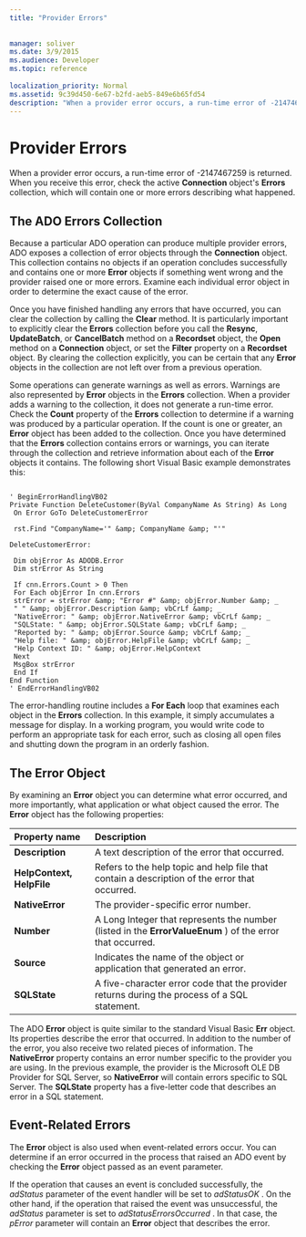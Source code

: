 ```yaml
---
title: "Provider Errors"
 
 
manager: soliver
ms.date: 3/9/2015
ms.audience: Developer
ms.topic: reference
  
localization_priority: Normal
ms.assetid: 9c39d450-6e67-b2fd-aeb5-849e6b65fd54
description: "When a provider error occurs, a run-time error of -2147467259 is returned. When you receive this error, check the active Connection object's Errors collection, which will contain one or more errors describing what happened."
---
```


# Provider Errors

When a provider error occurs, a run-time error of -2147467259 is returned. When you receive this error, check the active **Connection** object's **Errors** collection, which will contain one or more errors describing what happened. 
  
## The ADO Errors Collection

Because a particular ADO operation can produce multiple provider errors, ADO exposes a collection of error objects through the **Connection** object. This collection contains no objects if an operation concludes successfully and contains one or more **Error** objects if something went wrong and the provider raised one or more errors. Examine each individual error object in order to determine the exact cause of the error. 
  
Once you have finished handling any errors that have occurred, you can clear the collection by calling the **Clear** method. It is particularly important to explicitly clear the **Errors** collection before you call the **Resync**, **UpdateBatch**, or **CancelBatch** method on a **Recordset** object, the **Open** method on a **Connection** object, or set the **Filter** property on a **Recordset** object. By clearing the collection explicitly, you can be certain that any **Error** objects in the collection are not left over from a previous operation. 
  
Some operations can generate warnings as well as errors. Warnings are also represented by **Error** objects in the **Errors** collection. When a provider adds a warning to the collection, it does not generate a run-time error. Check the **Count** property of the **Errors** collection to determine if a warning was produced by a particular operation. If the count is one or greater, an **Error** object has been added to the collection. Once you have determined that the **Errors** collection contains errors or warnings, you can iterate through the collection and retrieve information about each of the **Error** objects it contains. The following short Visual Basic example demonstrates this: 
  
```
 
' BeginErrorHandlingVB02 
Private Function DeleteCustomer(ByVal CompanyName As String) As Long 
 On Error GoTo DeleteCustomerError 
 
 rst.Find "CompanyName='" &amp; CompanyName &amp; "'" 
 
DeleteCustomerError: 
 
 Dim objError As ADODB.Error 
 Dim strError As String 
 
 If cnn.Errors.Count > 0 Then 
 For Each objError In cnn.Errors 
 strError = strError &amp; "Error #" &amp; objError.Number &amp; _ 
 " " &amp; objError.Description &amp; vbCrLf &amp; _ 
 "NativeError: " &amp; objError.NativeError &amp; vbCrLf &amp; _ 
 "SQLState: " &amp; objError.SQLState &amp; vbCrLf &amp; _ 
 "Reported by: " &amp; objError.Source &amp; vbCrLf &amp; _ 
 "Help file: " &amp; objError.HelpFile &amp; vbCrLf &amp; _ 
 "Help Context ID: " &amp; objError.HelpContext 
 Next 
 MsgBox strError 
 End If 
End Function 
' EndErrorHandlingVB02 

```

The error-handling routine includes a **For Each** loop that examines each object in the **Errors** collection. In this example, it simply accumulates a message for display. In a working program, you would write code to perform an appropriate task for each error, such as closing all open files and shutting down the program in an orderly fashion. 
  
## The Error Object

By examining an **Error** object you can determine what error occurred, and more importantly, what application or what object caused the error. The **Error** object has the following properties: 
  
|**Property name**|**Description**|
|:-----|:-----|
|**Description** <br/> |A text description of the error that occurred.  <br/> |
|**HelpContext, HelpFile** <br/> |Refers to the help topic and help file that contain a description of the error that occurred.  <br/> |
|**NativeError** <br/> |The provider-specific error number.  <br/> |
|**Number** <br/> |A Long Integer that represents the number (listed in the **ErrorValueEnum** ) of the error that occurred.  <br/> |
|**Source** <br/> |Indicates the name of the object or application that generated an error.  <br/> |
|**SQLState** <br/> |A five-character error code that the provider returns during the process of a SQL statement.  <br/> |
   
The ADO **Error** object is quite similar to the standard Visual Basic **Err** object. Its properties describe the error that occurred. In addition to the number of the error, you also receive two related pieces of information. The **NativeError** property contains an error number specific to the provider you are using. In the previous example, the provider is the Microsoft OLE DB Provider for SQL Server, so **NativeError** will contain errors specific to SQL Server. The **SQLState** property has a five-letter code that describes an error in a SQL statement. 
  
## Event-Related Errors

The **Error** object is also used when event-related errors occur. You can determine if an error occurred in the process that raised an ADO event by checking the **Error** object passed as an event parameter. 
  
If the operation that causes an event is concluded successfully, the  *adStatus*  parameter of the event handler will be set to  *adStatusOK*  . On the other hand, if the operation that raised the event was unsuccessful, the  *adStatus*  parameter is set to  *adStatusErrorsOccurred*  . In that case, the  *pError*  parameter will contain an **Error** object that describes the error. 
  

